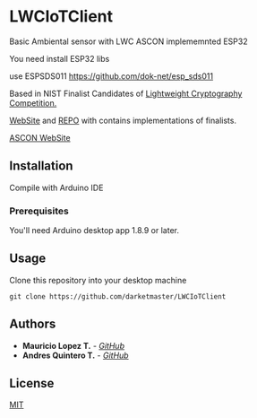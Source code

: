 # LWCIoTClient
Basic Ambiental sensor with LWC ASCON implememnted ESP32

You need install ESP32 libs

use ESPSDS011 https://github.com/dok-net/esp_sds011

Based in NIST Finalist Candidates of [Lightweight Cryptography Competition.](https://csrc.nist.gov/projects/lightweight-cryptography)

[WebSite](https://rweather.github.io/lightweight-crypto/) and [REPO](https://github.com/rweather/lwc-finalists) with contains implementations of finalists.

[ASCON WebSite](https://ascon.iaik.tugraz.at/resources.html)


## Installation

Compile with Arduino IDE

### Prerequisites

You'll need Arduino desktop app 1.8.9 or later.

## Usage

Clone this repository into your desktop machine

```
git clone https://github.com/darketmaster/LWCIoTClient
```

## Authors

* **Mauricio Lopez T.** - [*GitHub*](https://github.com/darketmaster)
* **Andres Quintero T.** - [*GitHub*](https://github.com/zachafe)

## License
[MIT](https://choosealicense.com/licenses/mit/)

